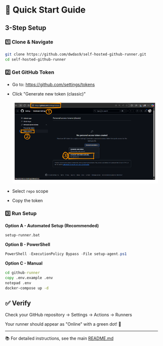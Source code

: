 # 🚀 Quick Start Guide

## 3-Step Setup

### 1️⃣ Clone & Navigate
```bash
git clone https://github.com/dwdas9/self-hosted-github-runner.git
cd self-hosted-github-runner
```

### 2️⃣ Get GitHub Token
- Go to: https://github.com/settings/tokens
- Click "Generate new token (classic)"

    ![](images/20250525234411.png)

- Select `repo` scope
- Copy the token

### 3️⃣ Run Setup
**Option A - Automated Setup (Recommended)**
```cmd
setup-runner.bat
```

**Option B - PowerShell**
```powershell
PowerShell -ExecutionPolicy Bypass -File setup-agent.ps1
```

**Option C - Manual**
```cmd
cd github-runner
copy .env.example .env
notepad .env
docker-compose up -d
```

## ✅ Verify
Check your GitHub repository → Settings → Actions → Runners

Your runner should appear as "Online" with a green dot! 🎉

---
📚 For detailed instructions, see the main [README.md](README.md)
